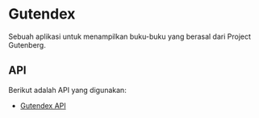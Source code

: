 # Gutendex

Sebuah aplikasi untuk menampilkan buku-buku yang berasal dari Project Gutenberg.

## API

Berikut adalah API yang digunakan:

- [Gutendex API](https://gutendex.com/)
